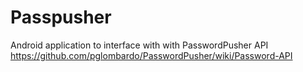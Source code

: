 # Passpusher
Android application to interface with with PasswordPusher API https://github.com/pglombardo/PasswordPusher/wiki/Password-API
